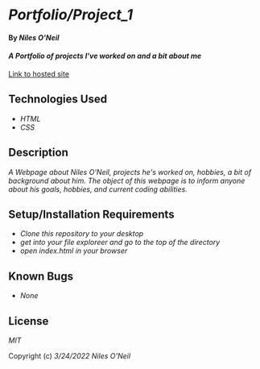 # _Portfolio/Project_1_

#### By _**Niles O'Neil**_

#### _A Portfolio of projects I've worked on and a bit about me_

[Link to hosted site](https://nilesoneil.github.io/project_1/)

## Technologies Used

* _HTML_
* _CSS_

## Description

_A Webpage about Niles O'Neil, projects he's worked on, hobbies, a bit of background about him. The object of this webpage is to inform anyone about his goals, hobbies, and current coding abilities._

## Setup/Installation Requirements

* _Clone this repository to your desktop_
* _get into your file exploreer and go to the top of the directory_
* _open index.html in your browser_

## Known Bugs

* _None_

## License

_MIT_

Copyright (c) _3/24/2022_ _Niles O'Neil_